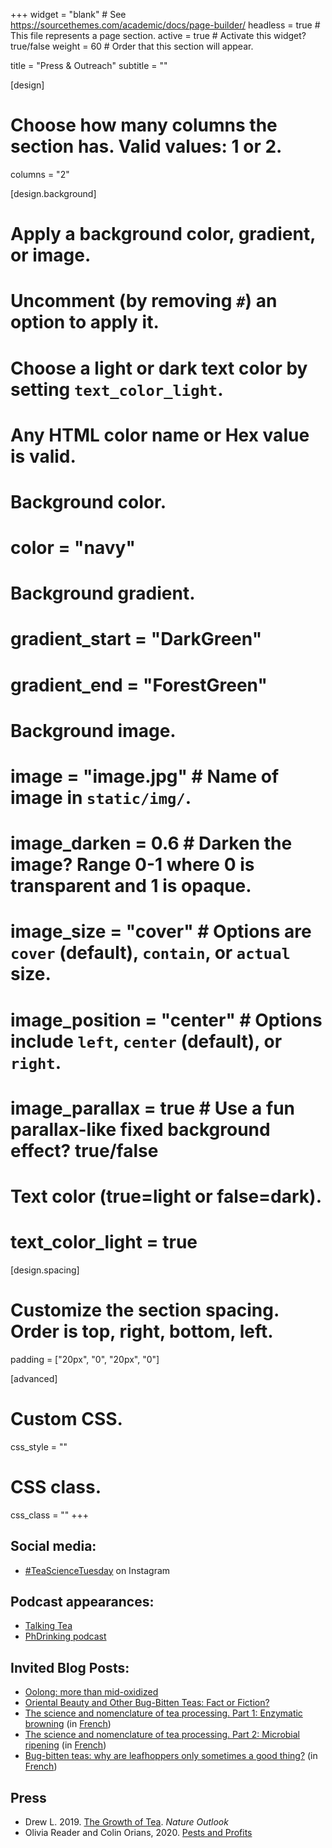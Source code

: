 +++
widget = "blank"  # See https://sourcethemes.com/academic/docs/page-builder/
headless = true  # This file represents a page section.
active = true  # Activate this widget? true/false
weight = 60  # Order that this section will appear.

title = "Press & Outreach"
subtitle = ""

[design]
  # Choose how many columns the section has. Valid values: 1 or 2.
  columns = "2"

[design.background]
  # Apply a background color, gradient, or image.
  #   Uncomment (by removing `#`) an option to apply it.
  #   Choose a light or dark text color by setting `text_color_light`.
  #   Any HTML color name or Hex value is valid.

  # Background color.
  # color = "navy"
  
  # Background gradient.
  # gradient_start = "DarkGreen"
  # gradient_end = "ForestGreen"
  
  # Background image.
  # image = "image.jpg"  # Name of image in `static/img/`.
  # image_darken = 0.6  # Darken the image? Range 0-1 where 0 is transparent and 1 is opaque.
  # image_size = "cover"  #  Options are `cover` (default), `contain`, or `actual` size.
  # image_position = "center"  # Options include `left`, `center` (default), or `right`.
  # image_parallax = true  # Use a fun parallax-like fixed background effect? true/false
  
  # Text color (true=light or false=dark).
  # text_color_light = true

[design.spacing]
  # Customize the section spacing. Order is top, right, bottom, left.
  padding = ["20px", "0", "20px", "0"]

[advanced]
 # Custom CSS. 
 css_style = ""
 
 # CSS class.
 css_class = ""
+++
## Social media:
- [#TeaScienceTuesday](https://www.instagram.com/explore/tags/teasciencetuesday) on Instagram

## Podcast appearances:

- [Talking Tea](https://talkingtea.libsyn.com/chemistry-climate-change-bugs-tea)
- [PhDrinking podcast](https://soundcloud.com/phdrinking/tea-totaling)

## Invited Blog Posts:

- [Oolong: more than mid-oxidized](http://www.teageek.net/blog/2018/03/oolong-mid-oxidized/)
- [Oriental Beauty and Other Bug-Bitten Teas: Fact or Fiction?](https://worldoftea.org/oriental-beauty-bug-bitten-teas/)
- [The science and nomenclature of tea processing. Part 1: Enzymatic browning](http://www.teageek.net/blog/2017/02/tea-terminology-part-1/) (in [French](https://www.xn--brutdeth-i1a.fr/ressources/brunissement-enzymatique-eric-scott))
- [The science and nomenclature of tea processing. Part 2: Microbial ripening](http://www.teageek.net/blog/2017/02/science-nomenclature-tea-processing-part-2-microbial-ripening/) (in [French](https://www.xn--brutdeth-i1a.fr/ressources/maturation-microbienne-eric-scott))
- [Bug-bitten teas: why are leafhoppers only sometimes a good thing?](http://www.teageek.net/blog/2016/02/bug-bitten-teas-why-are-leafhoppers-only-sometimes-a-good-thing/) (in [French](https://www.xn--brutdeth-i1a.fr/ressources/cicadellidae-eric-scott))
## Press

- Drew L. 2019. [The Growth of Tea](https://www.nature.com/articles/d41586-019-00395-4). *Nature Outlook*
- Olivia Reader and Colin Orians, 2020. [Pests and Profits](https://storymaps.arcgis.com/stories/c86e5d6c756f4eb98e7e733c3ca54836)
